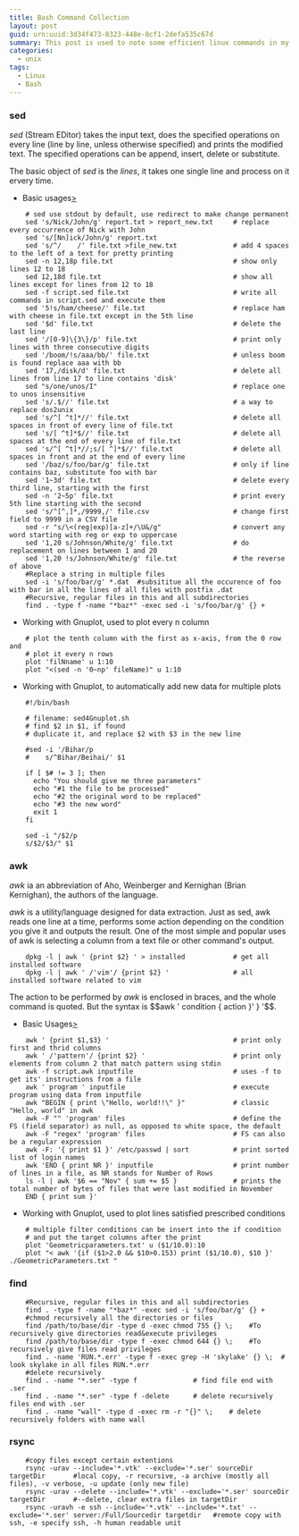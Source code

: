 ```yaml
---
title: Bash Command Collection
layout: post
guid: urn:uuid:3d34f473-8323-448e-8cf1-2defa535c67d
summary: This post is used to note some efficient linux commands in my work.
categories:
  - unix
tags:
  - Linux
  - Bash
---
```



### sed
*sed* (Stream EDitor) takes the input text, does the specified operations on every line (line by line, unless otherwise specified) and prints the modified text. 
The specified operations can be append, insert, delete or substitute. 

The basic object of *sed* is the *lines*, it takes one single line and process on it ervery time.
- Basic usages[>](https://linuxconfig.org/learning-linux-commands-sed)
```
    # sed use stdout by default, use redirect to make change permanent
    sed 's/Nick/John/g' report.txt > report_new.txt     # replace every occurrence of Nick with John
    sed 's/[Nn]ick/John/g' report.txt
    sed 's/^/    /' file.txt >file_new.txt              # add 4 spaces to the left of a text for pretty printing
    sed -n 12,18p file.txt                              # show only lines 12 to 18
    sed 12,18d file.txt                                 # show all lines except for lines from 12 to 18
    sed -f script.sed file.txt                          # write all commands in script.sed and execute them
    sed '5!s/ham/cheese/' file.txt                      # replace ham with cheese in file.txt except in the 5th line
    sed '$d' file.txt                                   # delete the last line
    sed '/[0-9]\{3\}/p' file.txt                        # print only lines with three consecutive digits
    sed '/boom/!s/aaa/bb/' file.txt                     # unless boom is found replace aaa with bb
    sed '17,/disk/d' file.txt                           # delete all lines from line 17 to line contains 'disk'
    sed "s/one/unos/I"                                  # replace one to unos insensitive
    sed 's/.$//' file.txt                               # a way to replace dos2unix
    sed 's/^[ ^t]*//' file.txt                          # delete all spaces in front of every line of file.txt
    sed 's/[ ^t]*$//' file.txt                          # delete all spaces at the end of every line of file.txt
    sed 's/^[ ^t]*//;s/[ ^]*$//' file.txt               # delete all spaces in front and at the end of every line
    sed '/baz/s/foo/bar/g' file.txt                     # only if line contains baz, substitute foo with bar
    sed '1~3d' file.txt                                 # delete every third line, starting with the first
    sed -n '2~5p' file.txt                              # print every 5th line starting with the second
    sed 's/^[^,]*,/9999,/' file.csv                     # change first field to 9999 in a CSV file
    sed -r "s/\<(reg|exp)[a-z]+/\U&/g"                  # convert any word starting with reg or exp to uppercase
    sed '1,20 s/Johnson/White/g' file.txt               # do replacement on lines between 1 and 20
    sed '1,20 !s/Johnson/White/g' file.txt              # the reverse of above
    #Replace a string in multiple files 
    sed -i 's/foo/bar/g' *.dat  #subsititue all the occurence of foo with bar in all the lines of all files with postfix .dat
    #Recursive, regular files in this and all subdirectories
    find . -type f -name "*baz*" -exec sed -i 's/foo/bar/g' {} +
```
- Working with Gnuplot, used to plot every n column
```
    # plot the tenth column with the first as x-axis, from the 0 row and
    # plot it every n rows
    plot 'filNname' u 1:10
    plot "<(sed -n '0~np' fileName)" u 1:10
```
- Working with Gnuplot, to automatically add new data for multiple plots
```
    #!/bin/bash
    
    # filename: sed4Gnuplot.sh
    # find $2 in $1, if found
    # duplicate it, and replace $2 with $3 in the new line
    
    #sed -i '/Bihar/p 
    #    s/^Bihar/Beihai/' $1
    
    if [ $# != 3 ]; then 
      echo "You should give me three parameters"
      echo "#1 the file to be processed"
      echo "#2 the original word to be replaced"
      echo "#3 the new word"
      exit 1
    fi
    
    sed -i "/$2/p 
    s/$2/$3/" $1
```

### awk
*awk* ia an abbreviation of Aho, Weinberger and Kernighan (Brian Kernighan), the authors of the language.

*awk* is a utility/language designed for data extraction. Just as sed, awk reads one line at a time, performs some action depending on the condition you 
give it and outputs the result. One of the most simple and popular uses of awk is selecting a column from a text file or other command's output. 

```
    dpkg -l | awk ' {print $2} ' > installed            # get all installed software
    dpkg -l | awk ' /'vim'/ {print $2} '                # all installed software related to vim
```
The action to be performed by *awk* is enclosed in braces, and the whole command is quoted. But the syntax is $$awk ' condition { action }'  } '$$.

- Basic Usages[>](https://linuxconfig.org/learning-linux-commands-awk)
```
    awk ' {print $1,$3} '                               # print only first and thrid columns
    awk ' /'pattern'/ {print $2} '                      # print only elements from column 2 that match pattern using stdin
    awk -f script.awk inputfile                         # uses -f to get its' instructions from a file
    awk ' program ' inputfile                           # execute program using data from inputfile
    awk "BEGIN { print \"Hello, world!!\" }"            # classic "Hello, world" in awk
    awk -F "" 'program' files                           # define the FS (field separator) as null, as opposed to white space, the default
    awk -F "regex" 'program' files                      # FS can also be a regular expression
    awk -F: '{ print $1 }' /etc/passwd | sort           # print sorted list of login names
    awk 'END { print NR }' inputfile                    # print number of lines in a file, as NR stands for Number of Rows
    ls -l | awk '$6 == "Nov" { sum += $5 }              # prints the total number of bytes of files that were last modified in November
    END { print sum }'
```
- Working with Gnuplot, used to plot lines satisfied prescribed conditions
```
    # multiple filter conditions can be insert into the if condition
    # and put the target columns after the print
    plot 'Geometricparameters.txt' u ($1/10.0):10
    plot "< awk '{if ($1>2.0 && $10>0.153) print ($1/10.0), $10 }' ./GeometricParameters.txt "
```


### find
```
    #Recursive, regular files in this and all subdirectories
    find . -type f -name "*baz*" -exec sed -i 's/foo/bar/g' {} +
    #chmod recursively all the directories or files
    find /path/to/base/dir -type d -exec chmod 755 {} \;    #To recursively give directories read&execute privileges
    find /path/to/base/dir -type f -exec chmod 644 {} \;    #To recursively give files read privileges
    find . -name 'RUN.*.err' -type f -exec grep -H 'skylake' {} \;  # look skylake in all files RUN.*.err
    #delete recursively
    find . -name "*.ser" -type f              # find file end with .ser
    find . -name "*.ser" -type f -delete      # delete recursively files end with .ser
    find . -name "wall" -type d -exec rm -r "{}" \;    # delete recursively folders with name wall
```


### rsync
```
    #copy files except certain extentions
    rsync -urav --include='*.vtk' --exclude='*.ser' sourceDir targetDir       #local copy, -r recursive, -a archive (mostly all files), -v verbose, -u update (only new file)
    rsync -urav --delete --include='*.vtk' --exclude='*.ser' sourceDir targetDir       #--delete, clear extra files in targetDir
    rsync -uravh -e ssh --include='*.vtk' --include='*.txt' --exclude='*.ser' server:/Full/Sourcedir targetdir   #remote copy with ssh, -e specify ssh, -h human readable unit
```
